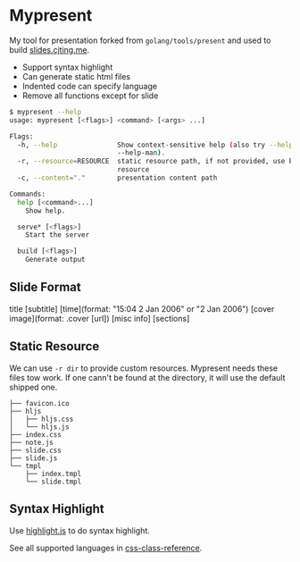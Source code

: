# Mypresent

My tool for presentation forked from `golang/tools/present` and used to build [slides.cjting.me](https://slides.cjting.me).

- Support syntax highlight
- Can generate static html files
- Indented code can specify language
- Remove all functions except for slide

```bash
$ mypresent --help
usage: mypresent [<flags>] <command> [<args> ...]

Flags:
  -h, --help               Show context-sensitive help (also try --help-long and
                           --help-man).
  -r, --resource=RESOURCE  static resource path, if not provided, use builtin
                           resource
  -c, --content="."        presentation content path

Commands:
  help [<command>...]
    Show help.

  serve* [<flags>]
    Start the server

  build [<flags>]
    Generate output
```

## Slide Format

title
[subtitle]
[time](format: "15:04 2 Jan 2006" or "2 Jan 2006")
[cover image](format: .cover [url])
<blank>
[misc info]
[sections]

## Static Resource

We can use `-r dir` to provide custom resources. Mypresent needs these files tow work. If one cann't be found at the directory, it will use the default shipped one.

```text
├── favicon.ico
├── hljs
│   ├── hljs.css
│   └── hljs.js
├── index.css
├── note.js
├── slide.css
├── slide.js
└── tmpl
    ├── index.tmpl
    └── slide.tmpl
```

## Syntax Highlight

Use [highlight.js](https://highlightjs.org) to do syntax highlight.

See all supported languages in [css-class-reference](https://highlightjs.readthedocs.io/en/latest/css-classes-reference.html).
